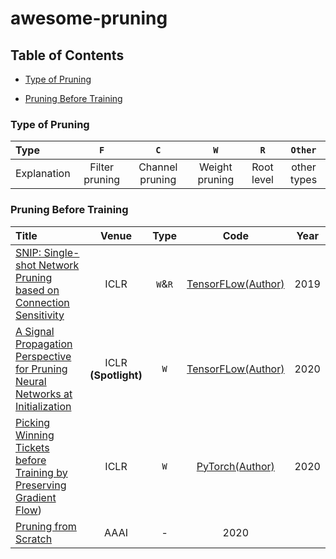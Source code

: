 # awesome-pruning

## Table of Contents

- [Type of Pruning](#type-of-pruning)

- [Pruning Before Training](#pruning-before-training)

### Type of Pruning

| Type        | `F`            | `C`             | `W`            | `R`        | `Other`     |
|:----------- |:--------------:|:---------------:|:--------------:|:----------:|:-----------:|
| Explanation | Filter pruning | Channel pruning | Weight pruning | Root level | other types |

### Pruning Before Training
| Title   | Venue | Type    | Code | Year |
|:-------------------------------------------------------------------------------------------------------------------------------- |:-----:|:-------:|:----:|:----:|
| [SNIP: Single-shot Network Pruning based on Connection Sensitivity](https://arxiv.org/abs/1810.02340)| ICLR| `W`&`R` | [TensorFLow(Author)](https://github.com/namhoonlee/snip-public) | 2019 |
| [A Signal Propagation Perspective for Pruning Neural Networks at Initialization](https://arxiv.org/abs/1906.06307)| ICLR **(Spotlight)** | `W` | [TensorFLow(Author)](https://github.com/namhoonlee/spp-public) | 2020 |
| [Picking Winning Tickets before Training by Preserving Gradient Flow](https://openreview.net/pdf?id=SkgsACVKPH))| ICLR | `W` | [PyTorch(Author)](https://github.com/alecwangcq/GraSP) | 2020 |      
| [Pruning from Scratch](http://arxiv.org/abs/1909.12579) | AAAI | - | 2020 |    
